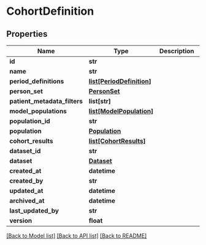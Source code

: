 # CohortDefinition

## Properties
Name | Type | Description | Notes
------------ | ------------- | ------------- | -------------
**id** | **str** |  | [optional] 
**name** | **str** |  | [optional] 
**period_definitions** | [**list[PeriodDefinition]**](PeriodDefinition.md) |  | [optional] 
**person_set** | [**PersonSet**](PersonSet.md) |  | [optional] 
**patient_metadata_filters** | **list[str]** |  | [optional] 
**model_populations** | [**list[ModelPopulation]**](ModelPopulation.md) |  | [optional] 
**population_id** | **str** |  | [optional] 
**population** | [**Population**](Population.md) |  | [optional] 
**cohort_results** | [**list[CohortResults]**](CohortResults.md) |  | [optional] 
**dataset_id** | **str** |  | [optional] 
**dataset** | [**Dataset**](Dataset.md) |  | [optional] 
**created_at** | **datetime** |  | [optional] 
**created_by** | **str** |  | [optional] 
**updated_at** | **datetime** |  | [optional] 
**archived_at** | **datetime** |  | [optional] 
**last_updated_by** | **str** |  | [optional] 
**version** | **float** |  | [optional] 

[[Back to Model list]](../README.md#documentation-for-models) [[Back to API list]](../README.md#documentation-for-api-endpoints) [[Back to README]](../README.md)

